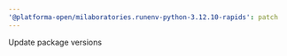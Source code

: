 ```yaml
---
'@platforma-open/milaboratories.runenv-python-3.12.10-rapids': patch
---
```


Update package versions
